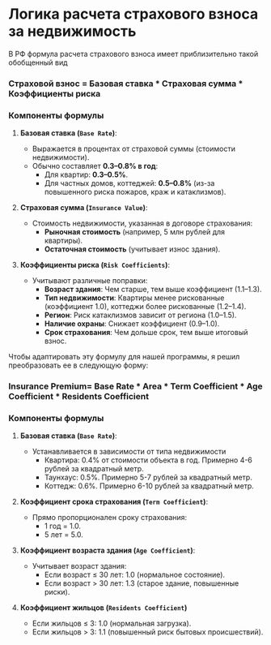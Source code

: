 # Логика расчета страхового взноса за недвижимость

В РФ формула расчета страхового взноса имеет приблизительно такой обобщенный вид

### Страховой взнос = Базовая ставка * Страховая сумма * Коэффициенты риска

### Компоненты формулы

1. **Базовая ставка (`Base Rate`)**:
    - Выражается в процентах от страховой суммы (стоимости недвижимости).
    - Обычно составляет **0.3–0.8% в год**:
        - Для квартир: **0.3–0.5%**.
        - Для частных домов, коттеджей: **0.5–0.8%** (из-за повышенного риска пожаров, краж и катаклизмов).

2. **Страховая сумма (`Insurance Value`)**:
    - Стоимость недвижимости, указанная в договоре страхования:
        - **Рыночная стоимость** (например, 5 млн рублей для квартиры).
        - **Остаточная стоимость** (учитывает износ здания).

3. **Коэффициенты риска (`Risk Coefficients`)**:
    - Учитывают различные поправки:
        - **Возраст здания**: Чем старше, тем выше коэффициент (1.1–1.3).
        - **Тип недвижимости**: Квартиры менее рискованные (коэффициент 1.0), коттеджи более рискованные (1.2–1.4).
        - **Регион**: Риск катаклизмов зависит от региона (1.0–1.5).
        - **Наличие охраны**: Снижает коэффициент (0.9–1.0).
        - **Срок страхования**: Чем дольше срок, тем выше итоговый взнос.


Чтобы адаптировать эту формулу для нашей программы, я решил преобразовать ее в следующую форму:

### Insurance Premium= Base Rate * Area * Term Coefficient * Age Coefficient * Residents Coefficient

### Компоненты формулы

1. **Базовая ставка (`Base Rate`)**:
    - Устанавливается в зависимости от типа недвижимости
        - Квартира: 0.4% от стоимости объекта в год. Примерно 4-6 рублей за квадратный метр.
        - Таунхаус: 0.5%. Примерно 5-7 рублей за квадратный метр.
        - Коттедж: 0.6%. Примерно 6-10 рублей за квадратный метр.

2. **Коэффициент срока страхования (`Term Coefficient`)**:
    - Прямо пропорционален сроку страхования:
        - 1 год = 1.0.
        - 5 лет = 5.0.

3. **Коэффициент возраста здания (`Age Coefficient`)**:
    - Учитывает возраст здания:
        - Если возраст ≤ 30 лет: 1.0 (нормальное состояние).
        - Если возраст > 30 лет: 1.3 (старое здание, повышенные риски).

4. **Коэффициент жильцов (`Residents Coefficient`)**
    - Если жильцов ≤ 3: 1.0 (нормальная загрузка).
    - Если жильцов > 3: 1.1 (повышенный риск бытовых происшествий).